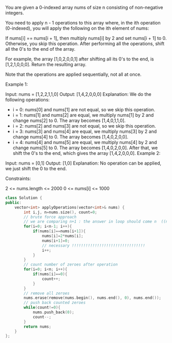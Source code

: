 You are given a 0-indexed array nums of size n consisting of non-negative integers.

You need to apply n - 1 operations to this array where, in the ith operation (0-indexed), you will apply the following on the ith element of nums:

If nums[i] == nums[i + 1], then multiply nums[i] by 2 and set nums[i + 1] to 0. Otherwise, you skip this operation.
After performing all the operations, shift all the 0's to the end of the array.

For example, the array [1,0,2,0,0,1] after shifting all its 0's to the end, is [1,2,1,0,0,0].
Return the resulting array.

Note that the operations are applied sequentially, not all at once.

 

Example 1:

Input: nums = [1,2,2,1,1,0]
Output: [1,4,2,0,0,0]
Explanation: We do the following operations:
- i = 0: nums[0] and nums[1] are not equal, so we skip this operation.
- i = 1: nums[1] and nums[2] are equal, we multiply nums[1] by 2 and change nums[2] to 0. The array becomes [1,4,0,1,1,0].
- i = 2: nums[2] and nums[3] are not equal, so we skip this operation.
- i = 3: nums[3] and nums[4] are equal, we multiply nums[3] by 2 and change nums[4] to 0. The array becomes [1,4,0,2,0,0].
- i = 4: nums[4] and nums[5] are equal, we multiply nums[4] by 2 and change nums[5] to 0. The array becomes [1,4,0,2,0,0].
After that, we shift the 0's to the end, which gives the array [1,4,2,0,0,0].
Example 2:

Input: nums = [0,1]
Output: [1,0]
Explanation: No operation can be applied, we just shift the 0 to the end.
 

Constraints:

2 <= nums.length <= 2000
0 <= nums[i] <= 1000

```cpp
class Solution {
public:
    vector<int> applyOperations(vector<int>& nums) {
        int i,j, n=nums.size(), count=0;
        // brute force approach
        // we are comparing n+1 : the answer in loop should come n  ((n+1)-1)==n !!!!!!!!!!!!!!!!!!!
        for(i=0; i<n-1; i++){
            if(nums[i]==nums[i+1]){
                nums[i]=2*nums[i];
                nums[i+1]=0;
                // necessary !!!!!!!!!!!!!!!!!!!!!!!!!!!!!!!!
                i++;
            }
        }
        // count number of zeroes after operation
        for(i=0; i<n; i++){
            if(nums[i]==0){
                count++;
            }
        }
        // remove all zeroes
        nums.erase(remove(nums.begin(), nums.end(), 0), nums.end());
        // push back counted zeroes
        while(count!=0){
            nums.push_back(0);
            count--;
        }
        return nums;
    }
};
```
